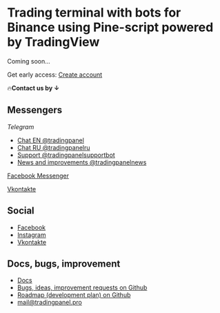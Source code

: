 # Trading terminal with bots for Binance using Pine-script powered by TradingView

Coming soon...

Get early access: [Create account](https://tradingpanel.pro/register)

🔥**Contact us by ↓**

## Messengers

*Telegram*

* [Chat EN @tradingpanel](https://t.me/tradingpanel)
* [Chat RU @tradingpanelru](https://t.me/tradingpanelru)
* [Support @tradingpanelsupportbot](https://t.me/tradingpanelsupportbot)
* [News and improvements @tradingpanelnews](https://t.me/tradingpanelnews)

[Facebook Messenger](https://m.me/107842180549022)

[Vkontakte](https://vk.me/club183364044)

<!-- [Viber (open on the pnone)](https://tinyurl.com/yxjop8lo) -->

## Social

* [Facebook](https://www.facebook.com/tradingpanel)
* [Instagram](https://www.instagram.com/tradingpanel)
* [Vkontakte](https://vk.com/tradingpanel)

## Docs, bugs, improvement

* [Docs](https://docs.tradingpanel.pro)
* [Bugs, ideas, improvement requests on Github](https://github.com/tradingpanel/TradingPanel/issues)
* [Roadmap (development plan) on Github](https://github.com/tradingpanel/TradingPanel/projects/1)
* mail@tradingpanel.pro
